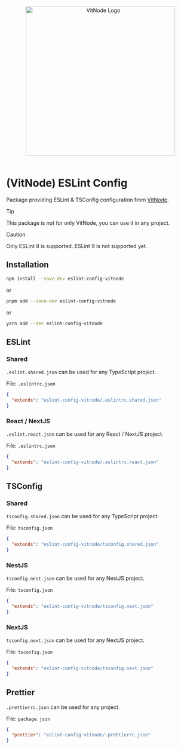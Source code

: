 <p align="center">
  <br>
  <a href="https://vitnode.com/" target="_blank">
    <picture>
      <source media="(prefers-color-scheme: dark)" srcset="https://raw.githubusercontent.com/aXenDeveloper/vitnode/canary/apps/docs/assets/logo/vitnode_logo_dark.svg">
      <source media="(prefers-color-scheme: light)" srcset="https://raw.githubusercontent.com/aXenDeveloper/vitnode/canary/apps/docs/assets/logo/vitnode_logo_light.svg">
      <img alt="VitNode Logo" src="https://raw.githubusercontent.com/aXenDeveloper/vitnode/canary/apps/docs/assets/logo/vitnode_logo_light.svg" width="400">
    </picture>
  </a>
  <br>
  <br>
</p>

# (VitNode) ESLint Config

Package providing ESLint & TSConfig configuration from [VitNode](https://vitnode.com/).

> [!TIP]
> This package is not for only VitNode, you can use it in any project.

> [!CAUTION]
> Only ESLint 8 is supported. ESLint 9 is not supported yet.

## Installation

```bash
npm install --save-dev eslint-config-vitnode
```

or

```bash
pnpm add --save-dev eslint-config-vitnode
```

or

```bash
yarn add --dev eslint-config-vitnode
```

## ESLint

### Shared

`.eslint.shared.json` can be used for any TypeScript project.

File: `.eslintrc.json`

```json
{
  "extends": "eslint-config-vitnode/.eslintrc.shared.json"
}
```

### React / NextJS

`.eslint.react.json` can be used for any React / NextJS project.

File: `.eslintrc.json`

```json
{
  "extends": "eslint-config-vitnode/.eslintrc.react.json"
}
```

## TSConfig

### Shared

`tsconfig.shared.json` can be used for any TypeScript project.

File: `tsconfig.json`

```json
{
  "extends": "eslint-config-vitnode/tsconfig.shared.json"
}
```

### NestJS

`tsconfig.nest.json` can be used for any NestJS project.

File: `tsconfig.json`

```json
{
  "extends": "eslint-config-vitnode/tsconfig.nest.json"
}
```

### NextJS

`tsconfig.next.json` can be used for any NextJS project.

File: `tsconfig.json`

```json
{
  "extends": "eslint-config-vitnode/tsconfig.next.json"
}
```

## Prettier

`.prettierrc.json` can be used for any project.

File: `package.json`

```json
{
  "prettier": "eslint-config-vitnode/.prettierrc.json"
}
```
